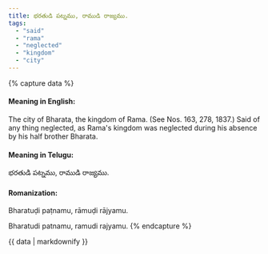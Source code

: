 ```yaml
---
title: భరతుడి పట్నము, రాముడి రాజ్యము.
tags:
  - "said"
  - "rama"
  - "neglected"
  - "kingdom"
  - "city"
---
```


{% capture data %}
#### Meaning in English:
The city of Bharata, the kingdom of Rama.
(See Nos. 163, 278, 1837.)
Said of any thing neglected, as Rama's kingdom was neglected during his absence by his half brother Bharata.

#### Meaning in Telugu:
భరతుడి పట్నము, రాముడి రాజ్యము.

#### Romanization:
Bharatuḍi paṭnamu, rāmuḍi rājyamu.

Bharatudi patnamu, ramudi rajyamu.
{% endcapture %}

{{ data | markdownify }}

